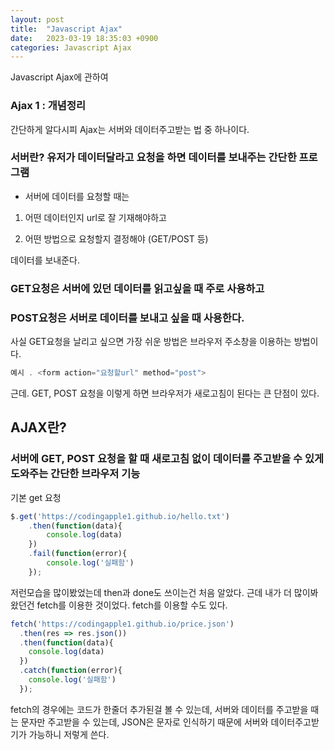 ```yaml
---
layout: post
title:  "Javascript Ajax"
date:   2023-03-19 18:35:03 +0900
categories: Javascript Ajax 
---
```


Javascript Ajax에 관하여

### Ajax 1 : 개념정리

간단하게 알다시피 Ajax는 서버와 데이터주고받는 법 중 하나이다.

### 서버란? 유저가 데이터달라고 요청을 하면 데이터를 보내주는 간단한 프로그램
* 서버에 데이터를 요청할 때는

1. 어떤 데이터인지 url로 잘 기재해야하고

2. 어떤 방법으로 요청할지 결정해야 (GET/POST 등)

데이터를 보내준다.

### GET요청은 서버에 있던 데이터를 읽고싶을 때 주로 사용하고
### POST요청은 서버로 데이터를 보내고 싶을 때 사용한다.

사실 GET요청을 날리고 싶으면 가장 쉬운 방법은 브라우저 주소창을 이용하는 방법이다.
```javascript
예시 . <form action="요청할url" method="post"> 
```
근데. GET, POST 요청을 이렇게 하면 브라우저가 새로고침이 된다는 큰 단점이 있다.

## AJAX란? 

### 서버에 GET, POST 요청을 할 때 새로고침 없이 데이터를 주고받을 수 있게 도와주는 간단한 브라우저 기능

기본 get 요청
```javascript
$.get('https://codingapple1.github.io/hello.txt')
    .then(function(data){
        console.log(data)
    })
    .fail(function(error){
        console.log('실패함')
    });
```

저런모습을 많이봤었는데 then과 done도 쓰이는건 처음 알았다.
근데 내가 더 많이봐왔던건 fetch를 이용한 것이었다.
fetch를 이용할 수도 있다.
```javascript
fetch('https://codingapple1.github.io/price.json')
  .then(res => res.json())
  .then(function(data){
    console.log(data)
  })
  .catch(function(error){
    console.log('실패함')
  });
```
fetch의 경우에는 코드가 한줄더 추가된걸 볼 수 있는데, 서버와 데이터를 주고받을 때는 문자만 주고받을 수 있는데,
JSON은 문자로 인식하기 때문에 서버와 데이터주고받기가 가능하니 저렇게 쓴다.


